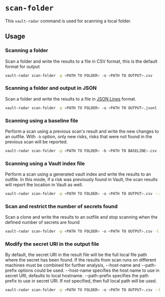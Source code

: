 # `scan-folder`
This `vault-radar` command is used for scanning a local folder.

## Usage

### Scanning a folder

Scan a folder and write the results to a file in CSV format, this is the default format for output

```bash
vault-radar scan-folder -p <PATH TO FOLDER> -o <PATH TO OUTPUT>.csv
```

### Scanning a folder and output in JSON

Scan a folder and write the results to a file in [JSON Lines](https://jsonlines.org/) format.  

```bash
vault-radar scan-folder -p <PATH TO FOLDER> -o <PATH TO OUTPUT>.jsonl -f json
```

### Scanning using a baseline file

Perform a scan using a previous scan's result and write the new changes to an outfile.
With `-b` option, only new risks, risks that were not found in the previous scan will be reported.  

```bash
vault-radar scan-folder -p <PATH TO FOLDER> -b <PATH TO BASELINE>.csv -o <PATH TO OUTPUT>.csv
```

### Scanning using a Vault index file

Perform a scan using a generated vault index and write the results to an outfile. 
In this mode, if a risk was previously found in Vault, the scan results will report the location in Vault as well.

```bash
vault-radar scan-folder -p <PATH TO FOLDER> -o <PATH TO OUTPUT>.csv --index-file <PATH TO VAULT INDEX>.jsonl
```

### Scan and restrict the number of secrets found

Scan a clone and write the results to an outfile and stop scanning when the defined number of secrets are found

```bash
vault-radar scan-folder -p <PATH TO FOLDER> -o <PATH TO OUTPUT>.csv -l <NUM OF SECRETS>
```

### Modify the secret URI in the output file

By default, the secret URI in the result file will be the full local file path where the secret has been found.
If the results from scan runs on different machines must be combined for further analysis,
--host-name and --path-prefix options could be used.
--host-name specifies the host name to use in secret URI, defaults to local hostname.
--path-prefix specifies the path prefix to use in secret URI. If not specified, then full local path will be used.

```bash
vault-radar scan-folder -p <PATH TO FOLDER> -o <PATH TO OUTPUT>.csv --host-name <HOST NAME> --path-prefix <PATH PREFIX>
```

